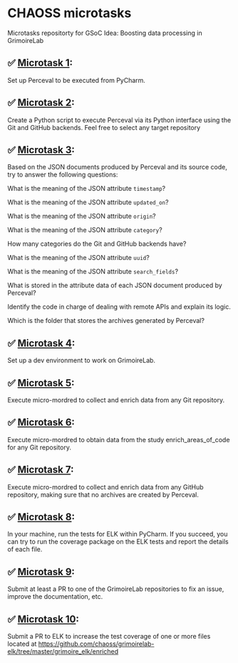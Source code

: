 # CHAOSS microtasks 

Microtasks repositorty for GSoC Idea: Boosting data processing in GrimoireLab

##  :white_check_mark: [Microtask 1](./microtask-1):
Set up Perceval to be executed from PyCharm. 

##  :white_check_mark: [Microtask 2](./microtask-2):
Create a Python script to execute Perceval via its Python interface using the Git and GitHub backends. Feel free to select any target repository

##  :white_check_mark: [Microtask 3](./microtask-3):
Based on the JSON documents produced by Perceval and its source code, try to answer the following questions:

What is the meaning of the JSON attribute `timestamp`?

What is the meaning of the JSON attribute `updated_on`?

What is the meaning of the JSON attribute `origin`?

What is the meaning of the JSON attribute `category`?

How many categories do the Git and GitHub backends have?

What is the meaning of the JSON attribute `uuid`?

What is the meaning of the JSON attribute `search_fields`?

What is stored in the attribute data of each JSON document produced by Perceval?

Identify the code in charge of dealing with remote APIs and explain its logic.

Which is the folder that stores the archives generated by Perceval?

##  :white_check_mark: [Microtask 4](./microtask-4):
Set up a dev environment to work on GrimoireLab. 

##  :white_check_mark: [Microtask 5](./microtask-5):
Execute micro-mordred to collect and enrich data from any Git repository.

##  :white_check_mark: [Microtask 6](./microtask-6):
Execute micro-mordred to obtain data from the study enrich_areas_of_code for any Git repository.

##  :white_check_mark: [Microtask 7](./microtask-7):
Execute micro-mordred to collect and enrich data from any GitHub repository, making sure that no archives are created by Perceval.

## :white_check_mark: [Microtask 8](./microtask-8):
In your machine, run the tests for ELK within PyCharm. If you succeed, you can try to run the coverage package on the ELK tests and report the details of each file.

##  :white_check_mark: [Microtask 9](./microtask-9):
Submit at least a PR to one of the GrimoireLab repositories to fix an issue, improve the documentation, etc.

## :white_check_mark: [Microtask 10](./microtask-10):
Submit a PR to ELK to increase the test coverage of one or more files located at https://github.com/chaoss/grimoirelab-elk/tree/master/grimoire_elk/enriched

